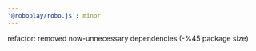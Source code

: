 ```yaml
---
'@roboplay/robo.js': minor
---
```


refactor: removed now-unnecessary dependencies (-%45 package size)
